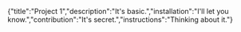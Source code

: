 {"title":"Project 1","description":"It's basic.","installation":"I'll let you know.","contribution":"It's secret.","instructions":"Thinking about it."}